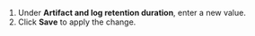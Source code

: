 1. Under **Artifact and log retention duration**, enter a new value.
1. Click **Save** to apply the change.

